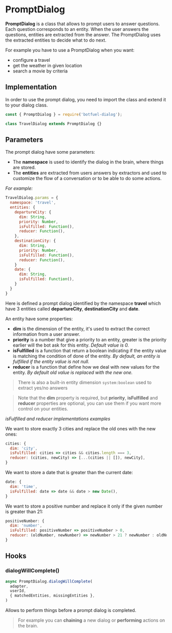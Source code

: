 # PromptDialog

**PromptDialog** is a class that allows to prompt users to answer questions.
Each question corresponds to an entity. When the user answers the questions, entities are extracted from the answer.
The PromptDialog uses the extracted entities to decide what to do next.

For example you have to use a PromptDialog when you want:

- configure a travel
- get the weather in given location
- search a movie by criteria

## Implementation

In order to use the prompt dialog, you need to import the class and extend it to your dialog class.

```javascript
const { PromptDialog } = require('botfuel-dialog');

class TravelDialog extends PromptDialog {}
```

## Parameters

The prompt dialog have some parameters:

- The **namespace** is used to identify the dialog in the brain, where things are stored.
- The **entities** are extracted from users answers by extractors and used to customize the flow of a conversation or to be able to do some actions.

_For example:_

```javascript
TravelDialog.params = {
  namespace: 'travel',
  entities: {
    departureCity: {
      dim: String,
      priority: Number,
      isFulfilled: Function(),
      reducer: Function(),
    },
    destinationCity: {
      dim: String,
      priority: Number,
      isFulfilled: Function(),
      reducer: Function(),
    }
    date: {
      dim: String,
      isFulfilled: Function(),
    }
  }
}
```

Here is defined a prompt dialog identified by the namespace **travel** which have 3 entities called **departureCity**, **destinationCity** and **date**.

An entity have some properties:

- **dim** is the dimension of the entity, it's used to extract the correct information from a user answer.
- **priority** is a number that give a priority to an entity, greater is the priority earlier will the bot ask for this entity. _Default value is 0._
- **isFulfilled** is a function that return a boolean indicating if the entity value is matching the condition of done of the entity. _By default, an entity is fulfilled if the entity value is not null._
- **reducer** is a function that define how we deal with new values for the entity. _By default old value is replaced with the new one._

> There is also a built-in entity dimension `system:boolean` used to extract yes/no answers

> Note that the **dim** property is required, but **priority**, **isFulfilled** and **reducer** properties are optional, you can use them if you want more control on your entities.

_isFulfilled and reducer implementations examples_

We want to store exactly 3 cities and replace the old ones with the new ones:

```javascript
cities: {
  dim: 'city',
  isFulfilled: cities => cities && cities.length === 3,
  reducer: (cities, newCity) => [...(cities || []), newCity],
}
```

We want to store a date that is greater than the current date:

```javascript
date: {
  dim: 'time',
  isFulfilled: date => date && date > new Date(),
}
```

We want to store a positive number and replace it only if the given number is greater than 21:

```javascript
positiveNumber: {
  dim: 'number',
  isFulfilled: positiveNumber => positiveNumber > 0,
  reducer: (oldNumber, newNumber) => newNumber > 21 ? newNumber : oldNumber,
}
```

## Hooks

### dialogWillComplete()
```javascript
async PromptDialog.dialogWillComplete(
  adapter,
  userId,
  { matchedEntities, missingEntities },
)
```

Allows to perform things before a prompt dialog is completed.

> For example you can **chaining** a new dialog or **performing** actions on the brain.
